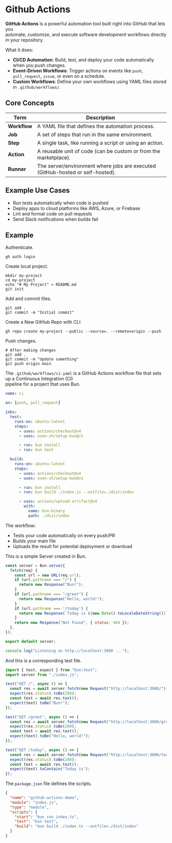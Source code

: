 # Github Actions

**GitHub Actions** is a powerful automation tool built right into GitHub that lets you  
automate, customize, and execute software development workflows directly in your repository.  

What it does:

- **CI/CD Automation**: Build, test, and deploy your code automatically when you push changes.
- **Event-Driven Workflows**: Trigger actions on events like `push`, `pull_request`, `issue`, or even on a schedule.
- **Custom Workflows**: Define your own workflows using YAML files stored in `.github/workflows/`.

##  Core Concepts

| Term       | Description |
|------------|-------------|
| **Workflow** | A YAML file that defines the automation process. |
| **Job**      | A set of steps that run in the same environment. |
| **Step**     | A single task, like running a script or using an action. |
| **Action**   | A reusable unit of code (can be custom or from the marketplace). |
| **Runner**   | The server/environment where jobs are executed (GitHub-hosted or self-hosted). |


## Example Use Cases

- Run tests automatically when code is pushed
- Deploy apps to cloud platforms like AWS, Azure, or Firebase
- Lint and format code on pull requests
- Send Slack notifications when builds fail

## Example

Authenticate.

```
gh auth login
```

Create local project. 

```
mkdir my-project
cd my-project
echo "# My Project" > README.md
git init
```

Add and commit files.

```
git add .
git commit -m "Initial commit"
```

Create a New GitHub Repo with CLI

```
gh repo create my-project --public --source=. --remote=origin --push
```

Push changes. 

```
# After making changes
git add .
git commit -m "Update something"
git push origin main
```

The `.github/workflows/ci.yaml` is a GitHub Actions workflow file that sets up a Continuous Integration (CI)  
pipeline for a project that uses Bun. 

```yaml
name: ci

on: [push, pull_request]

jobs:
  test:
    runs-on: ubuntu-latest
    steps:
      - uses: actions/checkout@v4
      - uses: oven-sh/setup-bun@v1

      - run: bun install
      - run: bun test

  build:
    runs-on: ubuntu-latest
    steps:
      - uses: actions/checkout@v4
      - uses: oven-sh/setup-bun@v1

      - run: bun install
      - run: bun build ./index.js --outfile=./dist/index

      - uses: actions/upload-artifact@v4
        with:
          name: bun-binary
          path: ./dist/index
```

The workflow:

- Tests your code automatically on every push/PR
- Builds your main file
- Uploads the result for potential deployment or download
  

This is a simple Server created in Bun.  

```js
const server = Bun.serve({
  fetch(req) {
    const url = new URL(req.url);
    if (url.pathname === "/") {
      return new Response("Bun!");
    }
    if (url.pathname === "/greet") {
      return new Response("Hello, world!");
    }
    if (url.pathname === '/today') {
      return new Response(`Today is ${new Date().toLocaleDateString()}`);
    }
    return new Response("Not Found", { status: 404 });
  },
});

export default server;

console.log("Listening on http://localhost:3000 ...");
```

And this is a corresponding test file.  

```js
import { test, expect } from "bun:test";
import server from "./index.js";

test("GET /", async () => {
  const res = await server.fetch(new Request("http://localhost:3000/"));
  expect(res.status).toBe(200);
  const text = await res.text();
  expect(text).toBe("Bun!");
});

test("GET /greet", async () => {
  const res = await server.fetch(new Request("http://localhost:3000/greet"));
  expect(res.status).toBe(200);
  const text = await res.text();
  expect(text).toBe("Hello, world!");
});

test("GET /today", async () => {
  const res = await server.fetch(new Request("http://localhost:3000/today"));
  expect(res.status).toBe(200);
  const text = await res.text();
  expect(text).toContain("Today is");
});
```

The `package.json` file defines the scripts. 

```json
{
  "name": "github-actions-demo",
  "module": "index.js",
  "type": "module",
  "scripts": {
    "start": "bun run index.ts",
    "test": "bun test",
    "build": "bun build ./index.ts --outfile=./dist/index"
  }
}
```

